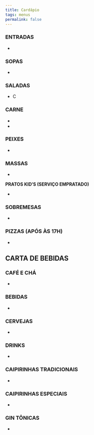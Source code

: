 ```yaml
---
title: Cardápio
tags: menus
permalink: false
---
```

### ENTRADAS

*

### SOPAS

*

### SALADAS

* C

### CARNE

*
*

### PEIXES

*

### MASSAS

*

**PRATOS KID’S (SERVIÇO EMPRATADO)**

*

### SOBREMESAS

*

### PIZZAS (APÓS ÀS 17H)

*

## CARTA DE BEBIDAS

### CAFÉ E CHÁ

*

### BEBIDAS

*

### CERVEJAS

*

### DRINKS

*

### CAIPIRINHAS TRADICIONAIS

*

### CAIPIRINHAS ESPECIAIS

*

### GIN TÔNICAS

*